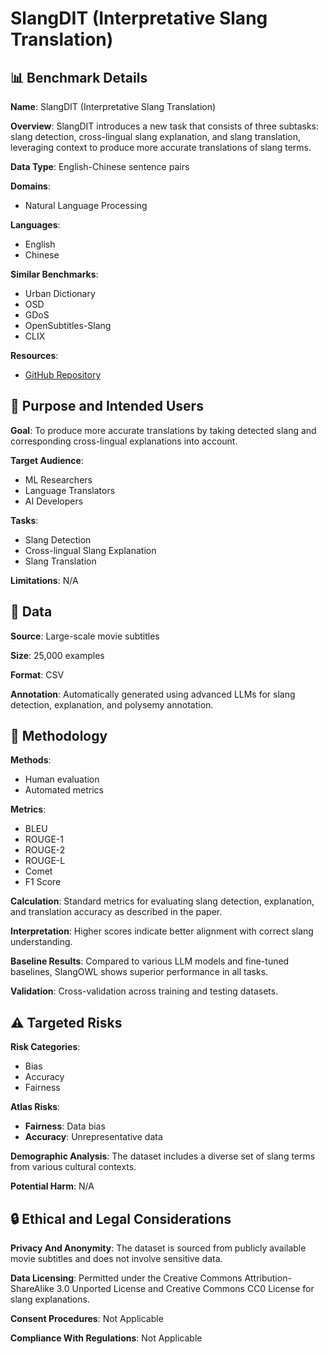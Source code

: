 # SlangDIT (Interpretative Slang Translation)

## 📊 Benchmark Details

**Name**: SlangDIT (Interpretative Slang Translation)

**Overview**: SlangDIT introduces a new task that consists of three subtasks: slang detection, cross-lingual slang explanation, and slang translation, leveraging context to produce more accurate translations of slang terms.

**Data Type**: English-Chinese sentence pairs

**Domains**:
- Natural Language Processing

**Languages**:
- English
- Chinese

**Similar Benchmarks**:
- Urban Dictionary
- OSD
- GDoS
- OpenSubtitles-Slang
- CLIX

**Resources**:
- [GitHub Repository](https://github.com/XL2248/SlangDIT)

## 🎯 Purpose and Intended Users

**Goal**: To produce more accurate translations by taking detected slang and corresponding cross-lingual explanations into account.

**Target Audience**:
- ML Researchers
- Language Translators
- AI Developers

**Tasks**:
- Slang Detection
- Cross-lingual Slang Explanation
- Slang Translation

**Limitations**: N/A

## 💾 Data

**Source**: Large-scale movie subtitles

**Size**: 25,000 examples

**Format**: CSV

**Annotation**: Automatically generated using advanced LLMs for slang detection, explanation, and polysemy annotation.

## 🔬 Methodology

**Methods**:
- Human evaluation
- Automated metrics

**Metrics**:
- BLEU
- ROUGE-1
- ROUGE-2
- ROUGE-L
- Comet
- F1 Score

**Calculation**: Standard metrics for evaluating slang detection, explanation, and translation accuracy as described in the paper.

**Interpretation**: Higher scores indicate better alignment with correct slang understanding.

**Baseline Results**: Compared to various LLM models and fine-tuned baselines, SlangOWL shows superior performance in all tasks.

**Validation**: Cross-validation across training and testing datasets.

## ⚠️ Targeted Risks

**Risk Categories**:
- Bias
- Accuracy
- Fairness

**Atlas Risks**:
- **Fairness**: Data bias
- **Accuracy**: Unrepresentative data

**Demographic Analysis**: The dataset includes a diverse set of slang terms from various cultural contexts.

**Potential Harm**: N/A

## 🔒 Ethical and Legal Considerations

**Privacy And Anonymity**: The dataset is sourced from publicly available movie subtitles and does not involve sensitive data.

**Data Licensing**: Permitted under the Creative Commons Attribution-ShareAlike 3.0 Unported License and Creative Commons CC0 License for slang explanations.

**Consent Procedures**: Not Applicable

**Compliance With Regulations**: Not Applicable

